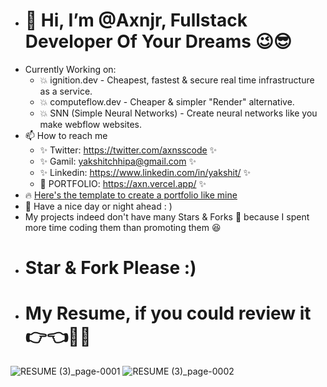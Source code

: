 - # 👋 Hi, I’m @Axnjr, Fullstack Developer Of Your Dreams 😉😎
- Currently Working on:
  - 💥 ignition.dev - Cheapest, fastest & secure real time infrastructure as a service.
  - 💥 computeflow.dev - Cheaper & simpler "Render" alternative.
  - 💥 SNN (Simple Neural Networks) - Create neural networks like you make webflow websites.
- 📫 How to reach me
    - ✨ Twitter: https://twitter.com/axnsscode ✨
    - ✨ Gamil: yakshitchhipa@gmail.com ✨
    - ✨ Linkedin: https://www.linkedin.com/in/yakshit/  ✨
    - 🚀 PORTFOLIO: https://axn.vercel.app/ ✨
- 🔥 [Here's the template to create a portfolio like mine](https://github.com/Axnjr/Portfolio-template)
- 🤙 Have a nice day or night ahead : )
- My projects indeed don't have many Stars & Forks 🤧 because I spent more time coding them than promoting them 😆
- # Star & Fork Please :)
- # My Resume, if you could review it 👉👈🤞🫵
![RESUME (3)_page-0001](https://github.com/user-attachments/assets/7ff93b29-68a3-4176-b817-6d24dfc428fd)
![RESUME (3)_page-0002](https://github.com/user-attachments/assets/fa2c3266-3f7b-4e96-891b-b25058a64c13)


